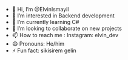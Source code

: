 - 👋 Hi, I’m @ElvinIsmayil
- 👀 I’m interested in Backend development
- 🌱 I’m currently learning C#
- 💞️ I’m looking to collaborate on new projects
- 📫 How to reach me : Instagram: elvin_dev
- 😄 Pronouns: He/him
- ⚡ Fun fact: sikisirem gelin

<!---
ElvinIsmayil/ElvinIsmayil is a ✨ special ✨ repository because its `README.md` (this file) appears on your GitHub profile.
You can click the Preview link to take a look at your changes.
--->
